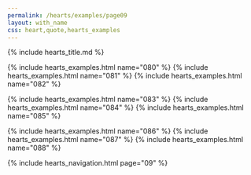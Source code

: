 ```yaml
---
permalink: /hearts/examples/page09
layout: with_name
css: heart,quote,hearts_examples
---
```


{% include hearts_title.md %}

{% include hearts_examples.html name="080" %}
{% include hearts_examples.html name="081" %}
{% include hearts_examples.html name="082" %}

{% include hearts_examples.html name="083" %}
{% include hearts_examples.html name="084" %}
{% include hearts_examples.html name="085" %}

{% include hearts_examples.html name="086" %}
{% include hearts_examples.html name="087" %}
{% include hearts_examples.html name="088" %}

{% include hearts_navigation.html page="09" %}
